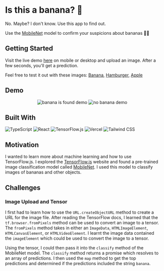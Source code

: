 # Is this a banana? 🍌

No. Maybe? I don't know. Use this app to find out.

Use the [MobileNet](https://github.com/tensorflow/tfjs-models/tree/master/mobilenet) model to confirm your suspicions about bananas 🍌🤔

## Getting Started

Visit the live demo [here](https://is-it-a-banana.vercel.app/) on mobile or desktop and upload an image. After a few seconds, you'll get a prediction.

Feel free to test it out with these images: [Banana](https://images.unsplash.com/photo-1587132137056-bfbf0166836e?ixlib=rb-4.0.3&ixid=MnwxMjA3fDB8MHxwaG90by1wYWdlfHx8fGVufDB8fHx8&auto=format&fit=crop&w=2080&q=80), [Hamburger](https://images.unsplash.com/photo-1568901346375-23c9450c58cd?ixlib=rb-4.0.3&ixid=MnwxMjA3fDB8MHxwaG90by1wYWdlfHx8fGVufDB8fHx8&auto=format&fit=crop&w=2499&q=80), [Apple](https://images.unsplash.com/photo-1570913149827-d2ac84ab3f9a?ixlib=rb-4.0.3&ixid=MnwxMjA3fDB8MHxwaG90by1wYWdlfHx8fGVufDB8fHx8&auto=format&fit=crop&w=3270&q=80)

## Demo

<div align="center">
<img src='https://media1.giphy.com/media/HT0QqV8qw5lhHiLfwr/giphy.gif?cid=790b7611defba46b8c8d5e41b0dcadf9b9fc281db41eda40&rid=giphy.gif&ct=g' alt="banana is found demo" />
<img src='https://media2.giphy.com/media/yos6l1Uk0MDnDsC3qP/giphy.gif?
cid=790b76115895ea2206c60bf44daa0d37c743b768176f0f5a&rid=giphy.gif&ct=g' alt="no banana demo" />
</div>

## Built With

![TypeScript](https://img.shields.io/badge/TypeScript-007ACC?style=for-the-badge&logo=typescript&logoColor=white) ![React](https://img.shields.io/badge/React-20232A?style=for-the-badge&logo=react&logoColor=61DAFB) ![TensorFlow.js](https://img.shields.io/badge/TensorFlow.js-FF6F00?style=for-the-badge&logo=tensorflow&logoColor=white) ![Vercel](https://img.shields.io/badge/Vercel-000000?style=for-the-badge&logo=vercel&logoColor=white) ![Tailwind CSS](https://img.shields.io/badge/Tailwind_CSS-38B2AC?style=for-the-badge&logo=tailwind-css&logoColor=white) 

## Motivation

I wanted to learn more about machine learning and how to use TensorFlow.js. I explored the [TensorFlow.js](https://www.tensorflow.org/js) website and found a pre-trained image classification model called [MobileNet](https://github.com/tensorflow/tfjs-models/tree/master/mobilenet). I used this model to classify images of bananas and other objects.

## Challenges

### Image Upload and Tensor

I first had to learn how to use the `URL.createObjectURL` method to create a URL for the image file. After reading the TensorFlow docs, I learned that the `tf.browser.fromPixels` method can be used to convert an image to a tensor. The `fromPixels` method takes in either an `ImageData`, `HTMLImageElement`, `HTMLCanvasElement`, or `HTMLVideoElement`. I learnt the image data contained the `imageElement` which could be used to convert the image to a tensor.

Using the tensor, I could then pass it into the `classify` method of the MobileNet model. The `classify` method returns a promise which resolves to an array of predictions. I then used the `map` method to get the top predictions and determined if the predictions included the string `banana`.
